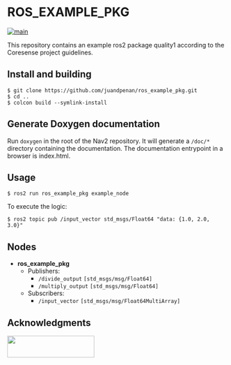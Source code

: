 # ROS_EXAMPLE_PKG
[![main](https://github.com/juandpenan/ros_example_pkg/actions/workflows/main.yaml/badge.svg)](https://github.com/juandpenan/ros_example_pkg/actions/workflows/main.yaml)

This repository contains an example ros2 package quality1 according to the Coresense project guidelines.

## Install and building

```
$ git clone https://github.com/juandpenan/ros_example_pkg.git
$ cd ..
$ colcon build --symlink-install
```
## Generate Doxygen documentation

Run `doxygen` in the root of the Nav2 repository.
It will generate a `/doc/*` directory containing the documentation.
The documentation entrypoint in a browser is index.html.

## Usage
```
$ ros2 run ros_example_pkg example_node
```
To execute the logic:
```
$ ros2 topic pub /input_vector std_msgs/Float64 "data: {1.0, 2.0, 3.0}"
```


## Nodes

* **ros_example_pkg**
  * Publishers:
    * `/divide_output` `[std_msgs/msg/Float64]` 
    * `/multiply_output` `[std_msgs/msg/Float64]`  
  * Subscribers:
    * `/input_vector` `[std_msgs/msg/Float64MultiArray]` 

## Acknowledgments

<img src="https://coresenseeu.github.io/_images/funding.png" width="200" height="50">
